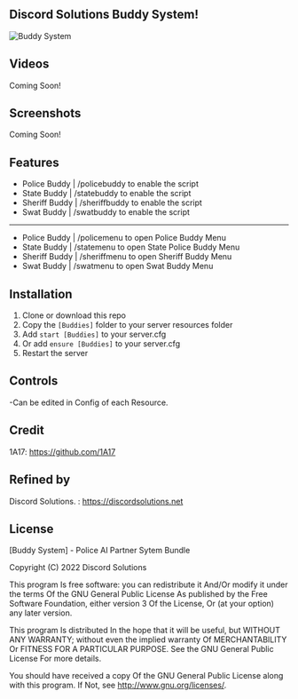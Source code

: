 ## Discord Solutions Buddy System!
![Buddy System](https://media.discordapp.net/attachments/982855421779922944/1036771144210071682/Copy_of_Winch_System_1.png?width=705&height=397)



## Videos
Coming Soon!

## Screenshots
Coming Soon!


## Features
- Police Buddy | /policebuddy to enable the script
- State Buddy | /statebuddy to enable the script
- Sheriff Buddy | /sheriffbuddy to enable the script
- Swat Buddy | /swatbuddy to enable the script
-----------------------------------------------------
- Police Buddy | /policemenu to open Police Buddy Menu
- State Buddy | /statemenu to open State Police Buddy Menu
- Sheriff Buddy | /sheriffmenu to open Sheriff Buddy Menu
- Swat Buddy | /swatmenu to open Swat Buddy Menu




## Installation
1. Clone or download this repo
2. Copy the `[Buddies]` folder to your server resources folder
3. Add `start [Buddies]` to your server.cfg
4. Or add `ensure [Buddies]` to your server.cfg
5. Restart the server

## Controls
-Can be edited in Config of each Resource.


## Credit
1A17: https://github.com/1A17
## Refined by
Discord Solutions. : https://discordsolutions.net

## License
[Buddy System] - Police AI Partner Sytem Bundle

Copyright (C) 2022 Discord Solutions

This program Is free software: you can redistribute it And/Or modify it under the terms Of the GNU General Public License As published by the Free Software Foundation, either version 3 Of the License, Or (at your option) any later version.

This program Is distributed In the hope that it will be useful, but WITHOUT ANY WARRANTY; without even the implied warranty Of MERCHANTABILITY Or FITNESS FOR A PARTICULAR PURPOSE. See the GNU General Public License For more details.

You should have received a copy Of the GNU General Public License along with this program. If Not, see http://www.gnu.org/licenses/.
